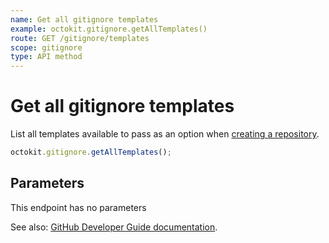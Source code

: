 ```yaml
---
name: Get all gitignore templates
example: octokit.gitignore.getAllTemplates()
route: GET /gitignore/templates
scope: gitignore
type: API method
---
```


# Get all gitignore templates

List all templates available to pass as an option when [creating a repository](https://docs.github.com/rest/reference/repos#create-a-repository-for-the-authenticated-user).

```js
octokit.gitignore.getAllTemplates();
```

## Parameters

This endpoint has no parameters

See also: [GitHub Developer Guide documentation](https://docs.github.com/v3/gitignore/#get-all-gitignore-templates).
